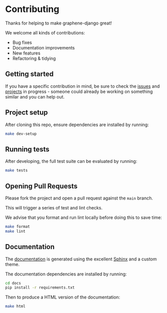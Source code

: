# Contributing

Thanks for helping to make graphene-django great!

We welcome all kinds of contributions:

- Bug fixes
- Documentation improvements
- New features
- Refactoring & tidying


## Getting started

If you have a specific contribution in mind, be sure to check the [issues](https://github.com/graphql-python/graphene-django/issues) and [projects](https://github.com/graphql-python/graphene-django/projects) in progress - someone could already be working on something similar and you can help out.


## Project setup

After cloning this repo, ensure dependencies are installed by running:

```sh
make dev-setup
```

## Running tests

After developing, the full test suite can be evaluated by running:

```sh
make tests
```

## Opening Pull Requests

Please fork the project and open a pull request against the `main` branch.

This will trigger a series of test and lint checks.

We advise that you format and run lint locally before doing this to save time:

```sh
make format
make lint
```

## Documentation

The [documentation](http://docs.graphene-python.org/projects/django/en/latest/) is generated using the excellent [Sphinx](http://www.sphinx-doc.org/) and a custom theme.

The documentation dependencies are installed by running:

```sh
cd docs
pip install -r requirements.txt
```

Then to produce a HTML version of the documentation:

```sh
make html
```
